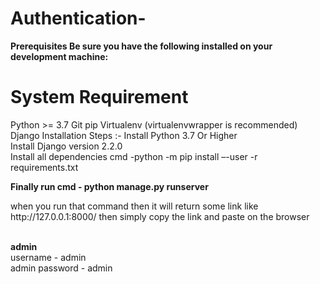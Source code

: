 # Authentication-
<b>Prerequisites Be sure you have the following installed on your development machine:</b>
<h1>System Requirement</h1>
<p>
    Python >= 3.7 Git pip Virtualenv (virtualenvwrapper is recommended)
    Django Installation Steps :- Install Python 3.7 Or Higher <br>
    Install Django version 2.2.0 <br>
    Install all dependencies cmd -python -m pip install –-user -r requirements.txt
</p>
<b>Finally run cmd - python manage.py runserver</b><p>when you run that command then it will return some link like http://127.0.0.1:8000/ then simply copy the link and paste on the browser </p>
<br> <b>admin</b> <br> username - admin <br> admin password - admin